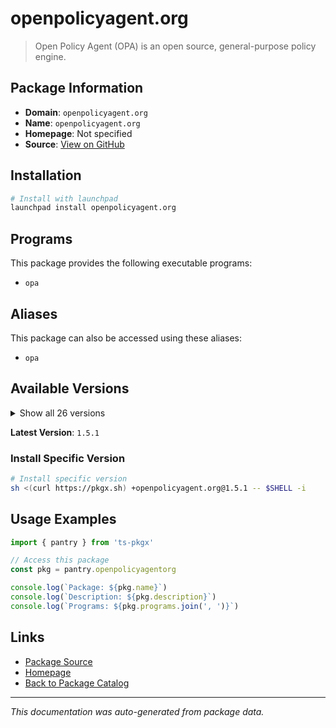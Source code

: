 # openpolicyagent.org

> Open Policy Agent (OPA) is an open source, general-purpose policy engine.

## Package Information

- **Domain**: `openpolicyagent.org`
- **Name**: `openpolicyagent.org`
- **Homepage**: Not specified
- **Source**: [View on GitHub](https://github.com/pkgxdev/pantry/tree/main/projects/openpolicyagent.org/package.yml)

## Installation

```bash
# Install with launchpad
launchpad install openpolicyagent.org
```

## Programs

This package provides the following executable programs:

- `opa`

## Aliases

This package can also be accessed using these aliases:

- `opa`

## Available Versions

<details>
<summary>Show all 26 versions</summary>

- `1.5.1`, `1.5.0`, `1.4.2`, `1.4.1`, `1.4.0`
- `1.3.0`, `1.2.0`, `1.1.0`, `1.0.1`, `1.0.0`
- `0.70.0`, `0.69.0`, `0.68.0`, `0.67.1`, `0.67.0`
- `0.66.0`, `0.65.0`, `0.64.1`, `0.64.0`, `0.63.0`
- `0.62.1`, `0.62.0`, `0.61.0`, `0.60.0`, `0.59.0`
- `0.58.0`

</details>

**Latest Version**: `1.5.1`

### Install Specific Version

```bash
# Install specific version
sh <(curl https://pkgx.sh) +openpolicyagent.org@1.5.1 -- $SHELL -i
```

## Usage Examples

```typescript
import { pantry } from 'ts-pkgx'

// Access this package
const pkg = pantry.openpolicyagentorg

console.log(`Package: ${pkg.name}`)
console.log(`Description: ${pkg.description}`)
console.log(`Programs: ${pkg.programs.join(', ')}`)
```

## Links

- [Package Source](https://github.com/pkgxdev/pantry/tree/main/projects/openpolicyagent.org/package.yml)
- [Homepage](#)
- [Back to Package Catalog](../package-catalog.md)

---

*This documentation was auto-generated from package data.*

